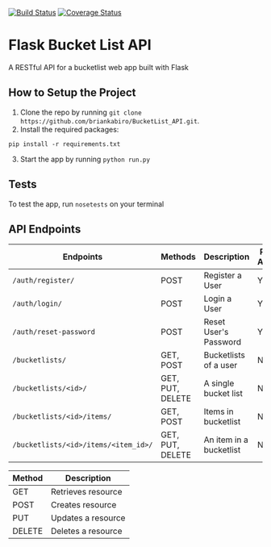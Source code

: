 [![Build Status](https://travis-ci.org/briankabiro/BucketList_API.svg?branch=develop)](https://travis-ci.org/briankabiro/BucketList_API)
[![Coverage Status](https://coveralls.io/repos/github/briankabiro/BucketList_API/badge.svg?branch=develop)](https://coveralls.io/github/briankabiro/BucketList_API?branch=develop)

# Flask Bucket List API

A RESTful API for a bucketlist web app built with Flask

## How to Setup the Project
1. Clone the repo by running ```git clone https://github.com/briankabiro/BucketList_API.git```.
2. Install the required packages:
```
pip install -r requirements.txt
```
3. Start the app by running ```python run.py```


## Tests
To test the app, run  ```nosetests``` on your terminal

## API Endpoints

| Endpoints | Methods | Description | Public Access |
| -------- | ------------- | --------- |--------------- |
| `/auth/register/` | POST  | Register a User | Yes |
|  `/auth/login/` | POST | Login a User | Yes |
| `/auth/reset-password` | POST | Reset User's Password | Yes |
| `/bucketlists/` | GET, POST | Bucketlists of a user | No |
| `/bucketlists/<id>/` | GET, PUT, DELETE | A single bucket list | No |
| `/bucketlists/<id>/items/` | GET, POST | Items in bucketlist | No |
| `/bucketlists/<id>/items/<item_id>/` | GET, PUT, DELETE| An item in a bucketlist | No |

| Method | Description |
|------- | ----------- |
| GET | Retrieves resource |
| POST | Creates resource |
| PUT | Updates a resource |
| DELETE | Deletes a resource |
